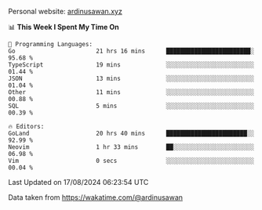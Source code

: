 Personal website: [ardinusawan.xyz](https://ardinusawan.xyz)

<!--START_SECTION:waka-->
📊 **This Week I Spent My Time On** 

```text
💬 Programming Languages: 
Go                       21 hrs 16 mins      ████████████████████████░   95.68 % 
TypeScript               19 mins             ░░░░░░░░░░░░░░░░░░░░░░░░░   01.44 % 
JSON                     13 mins             ░░░░░░░░░░░░░░░░░░░░░░░░░   01.04 % 
Other                    11 mins             ░░░░░░░░░░░░░░░░░░░░░░░░░   00.88 % 
SQL                      5 mins              ░░░░░░░░░░░░░░░░░░░░░░░░░   00.39 % 

🔥 Editors: 
GoLand                   20 hrs 40 mins      ███████████████████████░░   92.99 % 
Neovim                   1 hr 33 mins        ██░░░░░░░░░░░░░░░░░░░░░░░   06.98 % 
Vim                      0 secs              ░░░░░░░░░░░░░░░░░░░░░░░░░   00.04 % 
```


 Last Updated on 17/08/2024 06:23:54 UTC
<!--END_SECTION:waka-->
Data taken from https://wakatime.com/@ardinusawan
